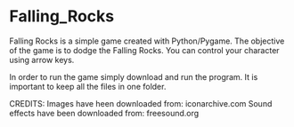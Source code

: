 # Falling_Rocks
Falling Rocks is a simple game created with Python/Pygame. The objective of the game is to dodge the Falling Rocks. You can control your character using arrow keys.

In order to run the game simply download and run the program. It is important to keep all the files in one folder.

CREDITS:
Images have heen downloaded from: iconarchive.com
Sound effects have been downloaded from: freesound.org
